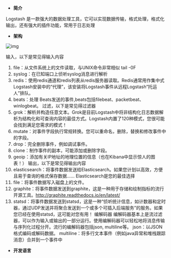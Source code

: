- **简介**

Logstash 是一款强大的数据处理工具，它可以实现数据传输，格式处理，格式化输出，还有强大的插件功能，常用于日志处理

- **架构**

![img](https://img-blog.csdn.net/20180824173823851?watermark/2/text/aHR0cHM6Ly9ibG9nLmNzZG4ubmV0L3UwMTA3MzkxNjM=/font/5a6L5L2T/fontsize/400/fill/I0JBQkFCMA==/dissolve/70)

 

输入，以下是常见得输入内容
1) file：从文件系统上的文件读取，与UNIX命令非常相似 tail -0F
2) syslog：在已知端口上侦听syslog消息进行解析
3) redis：使用redis通道和redis列表从redis服务器读取。Redis通常用作集中式Logstash安装中的“代理”，该安装将Logstash事件从远程Logstash“托运人”排队。
4) beats：处理 Beats发送的事件,beats包括filebeat、packetbeat、winlogbeat。
过滤，以下是常见得过滤器
1) grok：解析并构造任意文本。Grok是目前Logstash中将非结构化日志数据解析为结构化和可查询内容的最佳方式。Logstash内置了120种模式，您很可能会找到满足您需求的模式！
2) mutate：对事件字段执行常规转换。您可以重命名，删除，替换和修改事件中的字段。
3) drop：完全删除事件，例如调试事件。
4) clone：制作事件的副本，可能添加或删除字段。
5) geoip：添加有关IP地址的地理位置的信息（也在Kibana中显示惊人的图表！）
输出，以下是常见得输出内容
1) elasticsearch：将事件数据发送给Elasticsearch。如果您计划以高效，方便且易于查询的格式保存数据...... Elasticsearch是您的最佳选择
2) file：将事件数据写入磁盘上的文件。
3) graphite：将事件数据发送到graphite，这是一种用于存储和绘制指标的流行开源工具。http://graphite.readthedocs.io/en/latest/
4) statsd：将事件数据发送到statsd，这是一种“侦听统计信息，如计数器和定时器，通过UDP发送并将聚合发送到一个或多个可插入后端服务”的服务。如果您已经在使用statsd，这可能对您有用！
编解码器
编解码器基本上是流过滤器，可以作为输入或输出的一部分运行。使用编解码器可以轻松地将消息传输与序列化过程分开。流行的编解码器包括json, multiline等。
json：以JSON格式编码或解码数据。
multiline：将多行文本事件（例如java异常和堆栈跟踪消息）合并到一个事件中

- **开发语言**